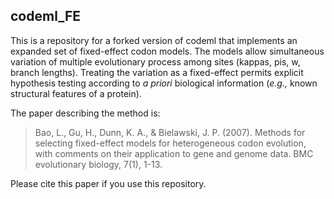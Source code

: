 ## codeml_FE

This is a repository for a forked version of codeml that implements an expanded set of fixed-effect codon models.  The models allow simultaneous variation of multiple evolutionary process among sites (kappas, pis, w, branch lengths). Treating the variation as a fixed-effect permits explicit hypothesis testing according to *a priori* biological information (*e.g.,* known structural features of a protein).

The paper describing the method is:

>Bao, L., Gu, H., Dunn, K. A., & Bielawski, J. P. (2007). Methods for selecting fixed-effect models for heterogeneous codon evolution, with comments on their application to gene and genome data. BMC evolutionary biology, 7(1), 1-13.

Please cite this paper if you use this repository.
